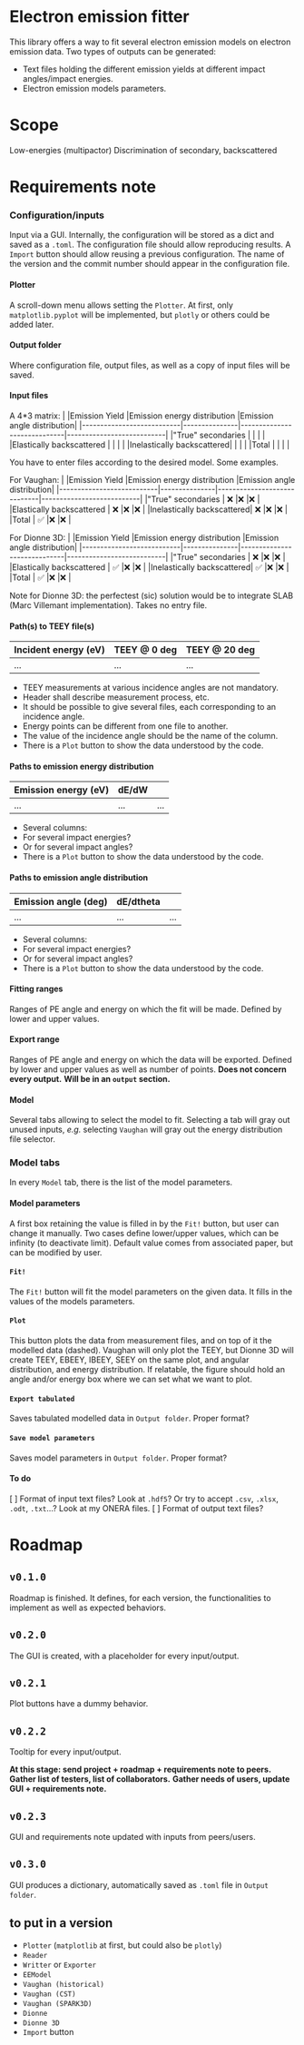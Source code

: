 Electron emission fitter
========================
This library offers a way to fit several electron emission models on electron emission data.
Two types of outputs can be generated:
- Text files holding the different emission yields at different impact angles/impact energies.
- Electron emission models parameters.

Scope
=====
Low-energies (multipactor)
Discrimination of secondary, backscattered

Requirements note
=================
### Configuration/inputs
Input via a GUI.
Internally, the configuration will be stored as a dict and saved as a `.toml`.
The configuration file should allow reproducing results.
A `Import` button should allow reusing a previous configuration.
The name of the version and the commit number should appear in the configuration file.

#### Plotter
A scroll-down menu allows setting the `Plotter`.
At first, only `matplotlib.pyplot` will be implemented, but `plotly` or others could be added later.

#### Output folder
Where configuration file, output files, as well as a copy of input files will be saved.

#### Input files
A 4\*3 matrix:
|                           |Emission Yield |Emission energy distribution |Emission angle distribution|
|---------------------------|---------------|-----------------------------|---------------------------|
|"True" secondaries         |               |                             |                           |
|Elastically backscattered  |               |                             |                           |
|Inelastically backscattered|               |                             |                           |
|Total                      |               |                             |                           |

You have to enter files according to the desired model.
Some examples.

For Vaughan:
|                           |Emission Yield |Emission energy distribution |Emission angle distribution|
|---------------------------|---------------|-----------------------------|---------------------------|
|"True" secondaries         | ❌            |❌                           |❌                         |
|Elastically backscattered  | ❌            |❌                           |❌                         |
|Inelastically backscattered| ❌            |❌                           |❌                         |
|Total                      | ✅            |❌                           |❌                         |

For Dionne 3D:
|                           |Emission Yield |Emission energy distribution |Emission angle distribution|
|---------------------------|---------------|-----------------------------|---------------------------|
|"True" secondaries         | ❌            |❌                           |❌                         |
|Elastically backscattered  | ✅            |❌                           |❌                         |
|Inelastically backscattered| ✅            |❌                           |❌                         |
|Total                      | ✅            |❌                           |❌                         |

Note for Dionne 3D: the perfectest (sic) solution would be to integrate SLAB (Marc Villemant implementation).
Takes no entry file.

#### Path(s) to TEEY file(s)
| Incident energy (eV) | TEEY @ 0 deg | TEEY @ 20 deg |
| -------------------- | ------------ | ------------- |
| ...                  | ...          | ...           |

- TEEY measurements at various incidence angles are not mandatory.
- Header shall describe measurement process, etc.
- It should be possible to give several files, each corresponding to an incidence angle.
 - Energy points can be different from one file to another.
 - The value of the incidence angle should be the name of the column.
- There is a `Plot` button to show the data understood by the code.

#### Paths to emission energy distribution
| Emission energy (eV) | dE/dW        |               |
| -------------------- | ------------ | ------------- |
| ...                  | ...          | ...           |

- Several columns:
 - For several impact energies?
 - Or for several impact angles?
- There is a `Plot` button to show the data understood by the code.

#### Paths to emission angle distribution
| Emission angle (deg) | dE/dtheta    |               |
| -------------------- | ------------ | ------------- |
| ...                  | ...          | ...           |

- Several columns:
 - For several impact energies?
 - Or for several impact angles?
- There is a `Plot` button to show the data understood by the code.

#### Fitting ranges
Ranges of PE angle and energy on which the fit will be made.
Defined by lower and upper values.

#### Export range
Ranges of PE angle and energy on which the data will be exported.
Defined by lower and upper values as well as number of points.
**Does not concern every output.**
**Will be in an `output` section.**

#### Model
Several tabs allowing to select the model to fit.
Selecting a tab will gray out unused inputs, *e.g.* selecting `Vaughan` will gray out the energy distribution file selector.

### Model tabs
In every `Model` tab, there is the list of the model parameters.

#### Model parameters
A first box retaining the value is filled in by the `Fit!` button, but user can change it manually.
Two cases define lower/upper values, which can be infinity (to deactivate limit).
Default value comes from associated paper, but can be modified by user.

#### `Fit!`
The `Fit!` button will fit the model parameters on the given data.
It fills in the values of the models parameters.

#### `Plot`
This button plots the data from measurement files, and on top of it the modelled data (dashed).
Vaughan will only plot the TEEY, but Dionne 3D will create TEEY, EBEEY, IBEEY, SEEY on the same plot, and angular distribution, and energy distribution.
If relatable, the figure should hold an angle and/or energy box where we can set what we want to plot.

#### `Export tabulated`
Saves tabulated modelled data in `Output folder`.
Proper format?

#### `Save model parameters`
Saves model parameters in `Output folder`.
Proper format?

#### To do
[ ] Format of input text files? Look at `.hdf5`? Or try to accept `.csv`, `.xlsx`, `.odt`, `.txt`...? Look at my ONERA files.
[ ] Format of output text files?

Roadmap
=======

`v0.1.0`
--------
Roadmap is finished.
It defines, for each version, the functionalities to implement as well as expected behaviors.

`v0.2.0`
--------
The GUI is created, with a placeholder for every input/output.

`v0.2.1`
--------
Plot buttons have a dummy behavior.

`v0.2.2`
--------
Tooltip for every input/output.

**At this stage: send project + roadmap + requirements note to peers.**
**Gather list of testers, list of collaborators.**
**Gather needs of users, update GUI + requirements note.**

`v0.2.3`
--------
GUI and requirements note updated with inputs from peers/users.

`v0.3.0`
--------
GUI produces a dictionary, automatically saved as `.toml` file in `Output folder`.

to put in a version
-------------------
- `Plotter` (`matplotlib` at first, but could also be `plotly`)
- `Reader`
- `Writter` or `Exporter`
- `EEModel`
 - `Vaughan (historical)`
 - `Vaughan (CST)`
 - `Vaughan (SPARK3D)`
 - `Dionne`
 - `Dionne 3D`
- `Import` button

